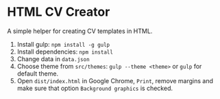 # HTML CV Creator

A simple helper for creating CV templates in HTML.

1. Install gulp: `npm install -g gulp`
2. Install dependencies: `npm install`
3. Change data in `data.json`
4. Choose theme from `src/themes`: `gulp --theme <theme>` or `gulp` for default theme.
5. Open `dist/index.html` in Google Chrome, `Print`, remove margins and make sure that option `Background graphics` is checked.